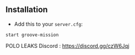 ## Installation
- Add this to your `server.cfg`:

```
start groove-mission
```

POLO LEAKS 
Discord : https://discord.gg/czW6Jqj
